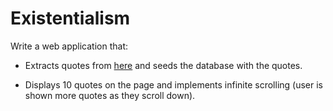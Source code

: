 # Existentialism

Write a web application that:
 - Extracts quotes from [here](https://www.brainyquote.com/quotes/topics/topic_wisdom.html#1.html) and seeds the database with the quotes.   

 - Displays 10 quotes on the page and implements infinite scrolling (user is shown more quotes as they scroll down).

